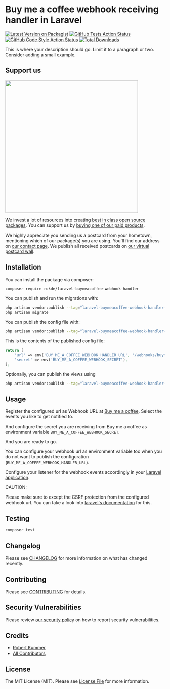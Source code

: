 # Buy me a coffee webhook receiving handler in Laravel

[![Latest Version on Packagist](https://img.shields.io/packagist/v/rokde/laravel-buymeacoffee-webhook-handler.svg?style=flat-square)](https://packagist.org/packages/rokde/laravel-buymeacoffee-webhook-handler)
[![GitHub Tests Action Status](https://img.shields.io/github/actions/workflow/status/rokde/laravel-buymeacoffee-webhook-handler/run-tests.yml?branch=main&label=tests&style=flat-square)](https://github.com/rokde/laravel-buymeacoffee-webhook-handler/actions?query=workflow%3Arun-tests+branch%3Amain)
[![GitHub Code Style Action Status](https://img.shields.io/github/actions/workflow/status/rokde/laravel-buymeacoffee-webhook-handler/fix-php-code-style-issues.yml?branch=main&label=code%20style&style=flat-square)](https://github.com/rokde/laravel-buymeacoffee-webhook-handler/actions?query=workflow%3A"Fix+PHP+code+style+issues"+branch%3Amain)
[![Total Downloads](https://img.shields.io/packagist/dt/rokde/laravel-buymeacoffee-webhook-handler.svg?style=flat-square)](https://packagist.org/packages/rokde/laravel-buymeacoffee-webhook-handler)

This is where your description should go. Limit it to a paragraph or two. Consider adding a small example.

## Support us

[<img src="https://github-ads.s3.eu-central-1.amazonaws.com/laravel-buymeacoffee-webhook-handler.jpg?t=1" width="419px" />](https://spatie.be/github-ad-click/laravel-buymeacoffee-webhook-handler)

We invest a lot of resources into creating [best in class open source packages](https://spatie.be/open-source). You can support us by [buying one of our paid products](https://spatie.be/open-source/support-us).

We highly appreciate you sending us a postcard from your hometown, mentioning which of our package(s) you are using. You'll find our address on [our contact page](https://spatie.be/about-us). We publish all received postcards on [our virtual postcard wall](https://spatie.be/open-source/postcards).

## Installation

You can install the package via composer:

```bash
composer require rokde/laravel-buymeacoffee-webhook-handler
```

You can publish and run the migrations with:

```bash
php artisan vendor:publish --tag="laravel-buymeacoffee-webhook-handler-migrations"
php artisan migrate
```

You can publish the config file with:

```bash
php artisan vendor:publish --tag="laravel-buymeacoffee-webhook-handler-config"
```

This is the contents of the published config file:

```php
return [
    'url' => env('BUY_ME_A_COFFEE_WEBHOOK_HANDLER_URL', '/webhooks/buymeacoffee'),
    'secret' => env('BUY_ME_A_COFFEE_WEBHOOK_SECRET'),
];
```

Optionally, you can publish the views using

```bash
php artisan vendor:publish --tag="laravel-buymeacoffee-webhook-handler-views"
```

## Usage

Register the configured url as Webhook URL at [Buy me a coffee](https://studio.buymeacoffee.com/webhooks). 
Select the events you like to get notified to.

And configure the secret you are receiving from Buy me a coffee as environment variable `BUY_ME_A_COFFEE_WEBHOOK_SECRET`.

And you are ready to go.

You can configure your webhook url as environment variable too when you do not want to publish the configuration (`BUY_ME_A_COFFEE_WEBHOOK_HANDLER_URL`).


Configure your listener for the webhook events accordingly in your [Laravel application](https://laravel.com/docs/events#manually-registering-events).

CAUTION:

Please make sure to except the CSRF protection from the configured webhook url. You can take a look into [laravel's documentation](https://laravel.com/docs/csrf#csrf-excluding-uris) for this.

## Testing

```bash
composer test
```

## Changelog

Please see [CHANGELOG](CHANGELOG.md) for more information on what has changed recently.

## Contributing

Please see [CONTRIBUTING](CONTRIBUTING.md) for details.

## Security Vulnerabilities

Please review [our security policy](../../security/policy) on how to report security vulnerabilities.

## Credits

- [Robert Kummer](https://github.com/rokde)
- [All Contributors](../../contributors)

## License

The MIT License (MIT). Please see [License File](LICENSE.md) for more information.
